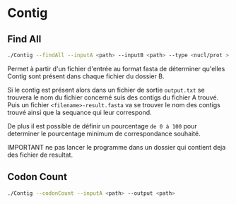 # Contig

## Find All

```bash
./Contig --findAll --inputA <path> --inputB <path> --type <nucl/prot > [--output <path>] [--accept <percentage>]
```

Permet à partir d'un fichier d'entrée au format fasta de déterminer qu'elles
Contig sont présent dans chaque fichier du dossier B.

Si le contig est présent
alors dans un fichier de sortie `output.txt` se trouvera le nom du fichier
concerné suis des contigs du fichier A trouvé. Puis un fichier
`<filename>-result.fasta` va se trouver le nom des contigs trouvé ainsi que la
sequance qui leur correspond.

De plus il est possible de définir un pourcentage `de 0 à 100` pour determiner
le pourcentage minimum de correspondance souhaité.

IMPORTANT ne pas lancer le programme dans un dossier qui contient deja des fichier de resultat.

## Codon Count

```bash
./Contig --codonCount --inputA <path> --output <path>
```
